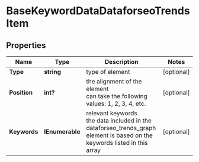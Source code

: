 # BaseKeywordDataDataforseoTrendsItem


## Properties

| Name | Type | Description | Notes |
|------------ | ------------- | ------------- | -------------|
**Type** | **string** | type of element |[optional]|
**Position** | **int?** | the alignment of the element<br>can take the following values: 1, 2, 3, 4, etc. |[optional]|
**Keywords** | **IEnumerable<string>** | relevant keywords<br>the data included in the dataforseo_trends_graph element is based on the keywords listed in this array |[optional]|